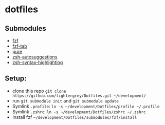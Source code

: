 # dotfiles

## Submodules
- [fzf](https://github.com/junegunn/fzf)
- [fzf-tab](https://github.com/Aloxaf/fzf-tab)
- [pure](https://github.com/sindresorhus/pure)
- [zsh-autosuggestions](https://github.com/zsh-users/zsh-autosuggestions)
- [zsh-syntax-highlighting](https://github.com/zsh-users/zsh-syntax-highlighting)

## Setup:

- clone this repo `git clone https://github.com/lightergrey/Dotfiles.git ~/development/`
- run `git submodule init` and `git submodule update`
- Symlink `.profile`: `ln -s ~/development/Dotfiles/profile ~/.profile`
- Symlink `.zshrc`: `ln -s ~/development/Dotfiles/zshrc ~/.zshrc`
- Install fzf `~/development/Dotfiles/submodules/fzf/install`
